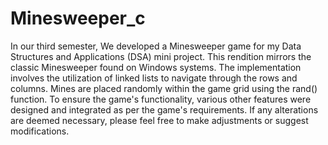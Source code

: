 # Minesweeper_c

In our third semester, We developed a Minesweeper game for my Data Structures and Applications (DSA) mini project. This rendition mirrors the classic Minesweeper found on Windows systems. The implementation involves the utilization of linked lists to navigate through the rows and columns. Mines are placed randomly within the game grid using the rand() function. To ensure the game's functionality, various other features were designed and integrated as per the game's requirements. If any alterations are deemed necessary, please feel free to make adjustments or suggest modifications.
